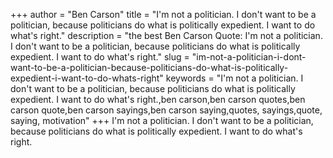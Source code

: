 +++
author = "Ben Carson"
title = "I'm not a politician. I don't want to be a politician, because politicians do what is politically expedient. I want to do what's right."
description = "the best Ben Carson Quote: I'm not a politician. I don't want to be a politician, because politicians do what is politically expedient. I want to do what's right."
slug = "im-not-a-politician-i-dont-want-to-be-a-politician-because-politicians-do-what-is-politically-expedient-i-want-to-do-whats-right"
keywords = "I'm not a politician. I don't want to be a politician, because politicians do what is politically expedient. I want to do what's right.,ben carson,ben carson quotes,ben carson quote,ben carson sayings,ben carson saying,quotes, sayings,quote, saying, motivation"
+++
I'm not a politician. I don't want to be a politician, because politicians do what is politically expedient. I want to do what's right.
